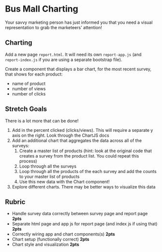 # Bus Mall Charting

Your savvy marketing person has just informed you that you need a visual representation to grab the marketeers' attention!

## Charting

Add a new page `report.html`. It will need its own `report-app.js` (and `report-index.js` if you are using a separate bootstrap file).

Create a component that displays a bar chart, for the most recent survey, that shows for each product:
* name of product
* number of views
* number of clicks

## Stretch Goals

There is a lot more that can be done!

1. Add in the percent clicked (clicks/views). This will require a separate y axis on the right. Look through the ChartJS docs
1. Add an additional chart that aggregates the data across all of the surveys:
    1. Create a master list of products (hint: look at the original code that creates a survey from the product list. You could repeat this process)
    1. Loop through all the surveys
    1. Loop through all the products of the each survey and add the counts to your master list of products
    1. Use this new data with the Chart component!
1. Explore different charts. There may be better ways to visualize this data

## Rubric

* Handle survey data correctly between survey page and report page **2pts**
* Separate html page and app js for report page (and index js if using that) **2pts**
* Correctly wiring app and chart components(s) **2pts**
* Chart setup (functionally correct) **2pts**
* Chart style and visualization **2pts**
